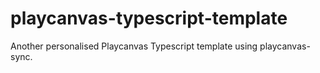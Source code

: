 # playcanvas-typescript-template
Another personalised Playcanvas Typescript template using playcanvas-sync.
